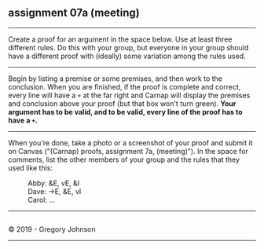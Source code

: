 ## assignment 07a (meeting)

---

Create a proof for an argument in the space below. Use at least three different rules. Do this with your group, but everyone in your group should have a different proof with (ideally) some variation among the rules used.

---

Begin by listing a premise or some premises, and then work to the conclusion. When you are finished, if the proof is complete and correct, every line will have a `+` at the far right and Carnap will display the premises and conclusion above your proof (but that box won't turn green). **Your argument has to be valid, and to be valid, every line of the proof has to have a `+`.**

---

When you're done, take a photo or a screenshot of your proof and submit it on Canvas ("(Carnap) proofs, assignment 7a, (meeting)"). In the space for comments, list the other members of your group and the rules that they used like this:

<p style="margin-left: 40px;">Abby: &E, vE, &I<br>
Dave: ->E, &E, vI<br>
Carol: ... <br></p>

---

~~~{.Playground .JohnsonSL init="now" options="fonts tabindent render resize" guides="fitch"}
~~~

<p>&copy; 2019 - <script>document.write(new Date().getFullYear())</script> Gregory Johnson</p>

---
 
